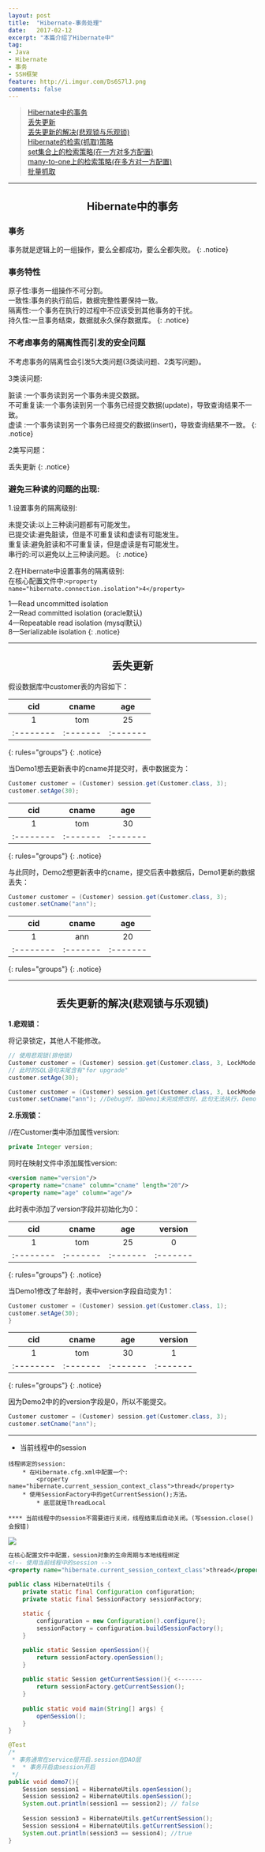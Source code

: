 ```yaml
---
layout: post
title:  "Hibernate-事务处理"
date:   2017-02-12
excerpt: "本篇介绍了Hibernate中"
tag:
- Java 
- Hibernate
- 事务
- SSH框架
feature: http://i.imgur.com/Ds6S7lJ.png
comments: false
---  
```


><a href="#1">Hibernate中的事务</a>    
><a href="#2">丢失更新</a>  
><a href="#3">丢失更新的解决(悲观锁与乐观锁)</a>  
><a href="#4">Hibernate的检索(抓取)策略</a>  
><a href="#5">set集合上的检索策略(在一方对多方配置)</a>   
><a href="#6">many-to-one上的检索策略(在多方对一方配置)</a>   
><a href="#7">批量抓取 </a> 


***

<a name="1"></a>

## <center>Hibernate中的事务</center> 


### 事务

事务就是逻辑上的一组操作，要么全都成功，要么全都失败。
{: .notice}

### 事务特性

原子性:事务一组操作不可分割。  
一致性:事务的执行前后，数据完整性要保持一致。  
隔离性:一个事务在执行的过程中不应该受到其他事务的干扰。  
持久性:一旦事务结束，数据就永久保存数据库。
{: .notice}

### 不考虑事务的隔离性而引发的安全问题
不考虑事务的隔离性会引发5大类问题(3类读问题、2类写问题)。  

3类读问题:  

脏读	:一个事务读到另一个事务未提交数据。  
不可重复读:一个事务读到另一个事务已经提交数据(update)，导致查询结果不一致。  
虚读	:一个事务读到另一个事务已经提交的数据(insert)，导致查询结果不一致。
{: .notice}

2类写问题：

丢失更新
{: .notice}

### 避免三种读的问题的出现:

1.设置事务的隔离级别:

未提交读:以上三种读问题都有可能发生。  
已提交读:避免脏读，但是不可重复读和虚读有可能发生。  
重复读:避免脏读和不可重复读，但是虚读是有可能发生。  
串行的:可以避免以上三种读问题。
{: .notice}

2.在Hibernate中设置事务的隔离级别:  
在核心配置文件中:`<property name="hibernate.connection.isolation">4</property>`

1—Read uncommitted isolation  
2—Read committed isolation (oracle默认)  
4—Repeatable read isolation (mysql默认)  
8—Serializable isolation
{: .notice}


***

<a name="2"></a>

## <center>丢失更新</center>  

假设数据库中customer表的内容如下：  

|  cid     | cname   | age     |
|:--------:|:-------:|:-------:|
| 1        |   tom   |   25    |
|:-------- |:------- |:------- |
{: rules="groups"}
{: .notice}


当Demo1想去更新表中的cname并提交时，表中数据变为：

```java
Customer customer = (Customer) session.get(Customer.class, 3);
customer.setAge(30);
```

|  cid     | cname   | age     |
|:--------:|:-------:|:-------:|
| 1        |   tom   |   30    |
|:-------- |:------- |:------- |
{: rules="groups"}
{: .notice}

与此同时，Demo2想更新表中的cname，提交后表中数据后，Demo1更新的数据丢失：

```java
Customer customer = (Customer) session.get(Customer.class, 3);
customer.setCname("ann");
```

|  cid     | cname   | age     |
|:--------:|:-------:|:-------:|
| 1        |   ann   |   20    |
|:-------- |:------- |:------- |
{: rules="groups"}
{: .notice}

***
<a name="3"></a>

## <center>丢失更新的解决(悲观锁与乐观锁)</center>  

**1.悲观锁：**  

将记录锁定，其他人不能修改。

```java
// 使用悲观锁(排他锁)
Customer customer = (Customer) session.get(Customer.class, 3, LockMode.UPGRADE); 
// 此时的SQL语句末尾含有"for upgrade"
customer.setAge(30);
```

```java
Customer customer = (Customer) session.get(Customer.class, 3, LockMode.UPGRADE);
customer.setCname("ann"); //Debug时，当Demo1未完成修改时，此句无法执行，Demo1提交后才能执行
```

**2.乐观锁：**

//在Customer类中添加属性version:

```java
private Integer version;

```

同时在映射文件中添加属性version:

```xml
<version name="version"/>
<property name="cname" column="cname" length="20"/>
<property name="age" column="age"/>
```

此时表中添加了version字段并初始化为0：  

|  cid     | cname   | age     | version |
|:--------:|:-------:|:-------:|:-------:|
| 1        |   tom   |   25    |  0      |
|:-------- |:------- |:------- |:------- |
{: rules="groups"}
{: .notice}

当Demo1修改了年龄时，表中version字段自动变为1：

```java
Customer customer = (Customer) session.get(Customer.class, 1);
customer.setAge(30);
}
```

|  cid     | cname   | age     | version |
|:--------:|:-------:|:-------:|:-------:|
| 1        |   tom   |   30    |  1      |
|:-------- |:------- |:------- |:------- |
{: rules="groups"}
{: .notice}

因为Demo2中的的version字段是0，所以不能提交。  

```java
Customer customer = (Customer) session.get(Customer.class, 3);
customer.setCname("ann");
```

***

* 当前线程中的session

```
线程绑定的session:
	* 在Hibernate.cfg.xml中配置一个:
		<property name="hibernate.current_session_context_class">thread</property>
	* 使用SessionFactory中的getCurrentSession();方法。
		* 底层就是ThreadLocal

**** 当前线程中的session不需要进行关闭，线程结束后自动关闭。(写session.close()会报错)
```

![](http://ww2.sinaimg.cn/large/83e1667djw1f9g4vooebdj218q0o4448.jpg)

```xml
在核心配置文件中配置，session对象的生命周期与本地线程绑定
<!-- 使用当前线程中的session -->
<property name="hibernate.current_session_context_class">thread</property>
```

```java
public class HibernateUtils {
	private static final Configuration configuration;
	private static final SessionFactory sessionFactory;
	
	static {
		configuration = new Configuration().configure();
		sessionFactory = configuration.buildSessionFactory();
	}

	public static Session openSession(){
		return sessionFactory.openSession();
	}
	
	public static Session getCurrentSession(){ <-------
		return sessionFactory.getCurrentSession();
	}
	
	public static void main(String[] args) {
		openSession();
	}
}

```

```java
@Test
/*
 * 事务通常在service层开启.session在DAO层
 * 	* 事务开启由session开启
 */
public void demo7(){
	Session session1 = HibernateUtils.openSession(); 
	Session session2 = HibernateUtils.openSession();
	System.out.println(session1 == session2); // false
	
	Session session3 = HibernateUtils.getCurrentSession();
	Session session4 = HibernateUtils.getCurrentSession();
	System.out.println(session3 == session4); //true
}
```
